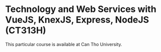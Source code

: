 # Technology and Web Services with VueJS, KnexJS, Express, NodeJS (CT313H)

This particular course is available at Can Tho University.
